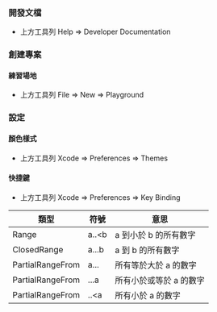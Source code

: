 ### 開發文檔

- 上方工具列 Help => Developer Documentation

### 創建專案

#### 練習場地

- 上方工具列 File => New => Playground

### 設定

#### 顏色樣式

- 上方工具列 Xcode => Preferences => Themes

#### 快捷鍵

- 上方工具列 Xcode => Preferences => Key Binding

| 類型               | 符號    | 意思            |
| ---------------- | ----- | ------------- |
| Range            | a..<b | a 到小於 b 的所有數字 |
| ClosedRange      | a...b | a 到 b 的所有數字   |
| PartialRangeFrom | a...  | 所有等於大於 a 的數字  |
| PartialRangeFrom | ...a  | 所有小於或等於 a 的數字 |
| PartialRangeFrom | ..<a  | 所有小於 a 的數字    |
